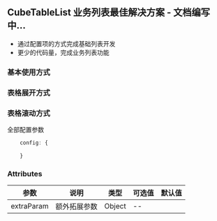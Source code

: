 ## CubeTableList 业务列表最佳解决方案 - 文档编写中...

 - 通过配置项的方式完成基础列表开发
 - 更少的代码量，完成业务列表功能

### 基本使用方式

### 表格展开方式

### 表格滚动方式


全部配置参数

``` js
    config: {
        
    }
```

### Attributes
| 参数      | 说明    | 类型      | 可选值       | 默认值   |
|---------- |-------- |---------- |-------------  |-------- |
| extraParam | 额外拓展参数  |  Object |  --  |
